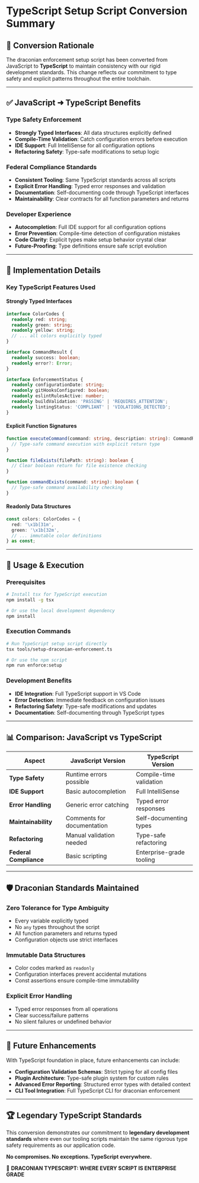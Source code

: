 # TypeScript Setup Script Conversion Summary

## 🎯 Conversion Rationale

The draconian enforcement setup script has been converted from JavaScript to **TypeScript** to maintain consistency with our rigid development standards. This change reflects our commitment to type safety and explicit patterns throughout the entire toolchain.

---

## ✅ **JavaScript ➜ TypeScript Benefits**

### **Type Safety Enforcement**

- **Strongly Typed Interfaces**: All data structures explicitly defined
- **Compile-Time Validation**: Catch configuration errors before execution
- **IDE Support**: Full IntelliSense for all configuration options
- **Refactoring Safety**: Type-safe modifications to setup logic

### **Federal Compliance Standards**

- **Consistent Tooling**: Same TypeScript standards across all scripts
- **Explicit Error Handling**: Typed error responses and validation
- **Documentation**: Self-documenting code through TypeScript interfaces
- **Maintainability**: Clear contracts for all function parameters and returns

### **Developer Experience**

- **Autocompletion**: Full IDE support for all configuration options  
- **Error Prevention**: Compile-time detection of configuration mistakes
- **Code Clarity**: Explicit types make setup behavior crystal clear
- **Future-Proofing**: Type definitions ensure safe script evolution

---

## 🔧 **Implementation Details**

### **Key TypeScript Features Used**

#### **Strongly Typed Interfaces**

```typescript
interface ColorCodes {
  readonly red: string;
  readonly green: string;
  readonly yellow: string;
  // ... all colors explicitly typed
}

interface CommandResult {
  readonly success: boolean;
  readonly error?: Error;
}

interface EnforcementStatus {
  readonly configurationDate: string;
  readonly gitHooksConfigured: boolean;
  readonly eslintRulesActive: number;
  readonly buildValidation: 'PASSING' | 'REQUIRES_ATTENTION';
  readonly lintingStatus: 'COMPLIANT' | 'VIOLATIONS_DETECTED';
}
```

#### **Explicit Function Signatures**

```typescript
function executeCommand(command: string, description: string): CommandResult {
  // Type-safe command execution with explicit return type
}

function fileExists(filePath: string): boolean {
  // Clear boolean return for file existence checking
}

function commandExists(command: string): boolean {
  // Type-safe command availability checking
}
```

#### **Readonly Data Structures**

```typescript
const colors: ColorCodes = {
  red: '\x1b[31m',
  green: '\x1b[32m',
  // ... immutable color definitions
} as const;
```

---

## 🚀 **Usage & Execution**

### **Prerequisites**

```bash
# Install tsx for TypeScript execution
npm install -g tsx

# Or use the local development dependency
npm install
```

### **Execution Commands**

```bash
# Run TypeScript setup script directly
tsx tools/setup-draconian-enforcement.ts

# Or use the npm script
npm run enforce:setup
```

### **Development Benefits**

- **IDE Integration**: Full TypeScript support in VS Code
- **Error Detection**: Immediate feedback on configuration issues
- **Refactoring Safety**: Type-safe modifications and updates
- **Documentation**: Self-documenting through TypeScript types

---

## 📊 **Comparison: JavaScript vs TypeScript**

| Aspect | JavaScript Version | TypeScript Version |
|--------|-------------------|-------------------|
| **Type Safety** | Runtime errors possible | Compile-time validation |
| **IDE Support** | Basic autocompletion | Full IntelliSense |
| **Error Handling** | Generic error catching | Typed error responses |
| **Maintainability** | Comments for documentation | Self-documenting types |
| **Refactoring** | Manual validation needed | Type-safe refactoring |
| **Federal Compliance** | Basic scripting | Enterprise-grade tooling |

---

## 🛡️ **Draconian Standards Maintained**

### **Zero Tolerance for Type Ambiguity**

- Every variable explicitly typed
- No `any` types throughout the script
- All function parameters and returns typed
- Configuration objects use strict interfaces

### **Immutable Data Structures**

- Color codes marked as `readonly`
- Configuration interfaces prevent accidental mutations
- Const assertions ensure compile-time immutability

### **Explicit Error Handling**

- Typed error responses from all operations
- Clear success/failure patterns
- No silent failures or undefined behavior

---

## 💪 **Future Enhancements**

With TypeScript foundation in place, future enhancements can include:

- **Configuration Validation Schemas**: Strict typing for all config files
- **Plugin Architecture**: Type-safe plugin system for custom rules
- **Advanced Error Reporting**: Structured error types with detailed context
- **CLI Tool Integration**: Full TypeScript CLI for draconian enforcement

---

## 🏆 **Legendary TypeScript Standards**

This conversion demonstrates our commitment to **legendary development standards** where even our tooling scripts maintain the same rigorous type safety requirements as our application code.

**No compromises. No exceptions. TypeScript everywhere.**

🎯 **DRACONIAN TYPESCRIPT: WHERE EVERY SCRIPT IS ENTERPRISE GRADE**
